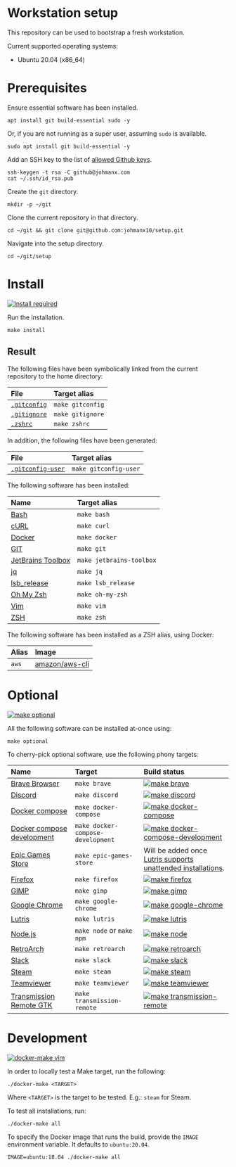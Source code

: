 # Workstation setup

This repository can be used to bootstrap a fresh workstation.

Current supported operating systems:

- Ubuntu 20.04 (x86_64)

# Prerequisites

Ensure essential software has been installed.

```
apt install git build-essential sudo -y
```

Or, if you are not running as a super user, assuming `sudo` is available.

```
sudo apt install git build-essential -y
```

Add an SSH key to the list of
[allowed Github keys](https://github.com/settings/keys).

```
ssh-keygen -t rsa -C github@johmanx.com
cat ~/.ssh/id_rsa.pub
```

Create the `git` directory.

```
mkdir -p ~/git
```

Clone the current repository in that directory.

```
cd ~/git && git clone git@github.com:johmanx10/setup.git
```

Navigate into the setup directory.

```
cd ~/git/setup
```

# Install

[![Install required](https://github.com/johmanx10/setup/workflows/make%20install/badge.svg)](https://github.com/johmanx10/setup/actions?query=workflow%3A%22make+install%22)

Run the installation.

```
make install
```

## Result

The following files have been symbolically linked from the current repository to
the home directory:

| File                                                                             | Target alias     |
|:---------------------------------------------------------------------------------|:-----------------|
| [`.gitconfig`](https://git-scm.com/book/en/v2/Customizing-Git-Git-Configuration) | `make gitconfig` |
| [`.gitignore`](https://git-scm.com/docs/gitignore)                               | `make gitignore` |
| [`.zshrc`](http://zsh.sourceforge.net/Doc/Release/Files.html#Files)              | `make zshrc`     |

In addition, the following files have been generated:

| File                                                                                  | Target alias          |
|:--------------------------------------------------------------------------------------|:----------------------|
| [`.gitconfig-user`](https://git-scm.com/book/en/v2/Customizing-Git-Git-Configuration) | `make gitconfig-user` |

The following software has been installed:

| Name                                                                                          | Target alias             |
|:----------------------------------------------------------------------------------------------|:-------------------------|
| [Bash](https://www.gnu.org/software/bash/)                                                    | `make bash`              |
| [cURL](https://curl.haxx.se/)                                                                 | `make curl`              |
| [Docker](https://www.docker.com/)                                                             | `make docker`            |
| [GIT](https://git-scm.com/)                                                                   | `make git`               |
| [JetBrains Toolbox](https://www.jetbrains.com/toolbox-app/)                                   | `make jetbrains-toolbox` |
| [jq](https://stedolan.github.io/jq/)                                                          | `make jq`                |
| [lsb_release](https://refspecs.linuxfoundation.org/LSB_3.0.0/LSB-PDA/LSB-PDA/lsbrelease.html) | `make lsb_release`       |
| [Oh My Zsh](https://ohmyz.sh/)                                                                | `make oh-my-zsh`         |
| [Vim](https://www.vim.org/)                                                                   | `make vim`               |
| [ZSH](https://www.zsh.org/)                                                                   | `make zsh`               |

The following software has been installed as a ZSH alias, using Docker:

| Alias | Image                                                     |
|:------|:----------------------------------------------------------|
| `aws` | [amazon/aws-cli](https://hub.docker.com/r/amazon/aws-cli) |

# Optional

[![make optional](https://github.com/johmanx10/setup/workflows/make%20optional/badge.svg)](https://github.com/johmanx10/setup/actions?query=workflow%3A%22make+optional%22)

All the following software can be installed at-once using:

```
make optional
```

To cherry-pick optional software, use the following phony targets:

| Name                                                                                      | Target                            | Build status |
|:------------------------------------------------------------------------------------------|:----------------------------------|:-------------|
| [Brave Browser](https://brave.com/)                                                       | `make brave`                      | [![make brave](https://github.com/johmanx10/setup/workflows/make%20brave/badge.svg)](https://github.com/johmanx10/setup/actions?query=workflow%3A%22make+brave%22) |
| [Discord](https://discord.com/)                                                           | `make discord`                    | [![make discord](https://github.com/johmanx10/setup/workflows/make%20discord/badge.svg)](https://github.com/johmanx10/setup/actions?query=workflow%3A%22make+discord%22) |
| [Docker compose](https://docs.docker.com/compose/)                                        | `make docker-compose`             | [![make docker-compose](https://github.com/johmanx10/setup/workflows/make%20docker-compose/badge.svg)](https://github.com/johmanx10/setup/actions?query=workflow%3A%22make+docker-compose%22) |
| [Docker compose development](https://github.com/JeroenBoersma/docker-compose-development) | `make docker-compose-development` | [![make docker-compose-development](https://github.com/johmanx10/setup/workflows/make%20docker-compose-development/badge.svg)](https://github.com/johmanx10/setup/actions?query=workflow%3A%22make+docker-compose-development%22) |
| [Epic Games Store](https://www.epicgames.com/store/en-US/)                                | `make epic-games-store`           | Will be added once [Lutris supports unattended installations](https://github.com/lutris/lutris/pull/3029). |
| [Firefox](https://www.mozilla.org/en-US/firefox/)                                         | `make firefox`                    | [![make firefox](https://github.com/johmanx10/setup/workflows/make%20firefox/badge.svg)](https://github.com/johmanx10/setup/actions?query=workflow%3A%22make+firefox%22) |
| [GIMP](https://www.gimp.org/)                                                             | `make gimp`                       | [![make gimp](https://github.com/johmanx10/setup/workflows/make%20gimp/badge.svg)](https://github.com/johmanx10/setup/actions?query=workflow%3A%22make+gimp%22) |
| [Google Chrome](https://www.google.com/chrome/)                                           | `make google-chrome`              | [![make google-chrome](https://github.com/johmanx10/setup/workflows/make%20google-chrome/badge.svg)](https://github.com/johmanx10/setup/actions?query=workflow%3A%22make+google-chrome%22) |
| [Lutris](https://lutris.net/)                                                             | `make lutris`                     | [![make lutris](https://github.com/johmanx10/setup/workflows/make%20lutris/badge.svg)](https://github.com/johmanx10/setup/actions?query=workflow%3A%22make+lutris%22) |
| [Node.js](https://nodejs.org/)                                                            | `make node` or `make npm`         | [![make node](https://github.com/johmanx10/setup/workflows/make%20node/badge.svg)](https://github.com/johmanx10/setup/actions?query=workflow%3A%22make+node%22) |
| [RetroArch](https://www.retroarch.com/)                                                   | `make retroarch`                  | [![make retroarch](https://github.com/johmanx10/setup/workflows/make%20retroarch/badge.svg)](https://github.com/johmanx10/setup/actions?query=workflow%3A%22make+retroarch%22) |
| [Slack](https://slack.com/)                                                               | `make slack`                      | [![make slack](https://github.com/johmanx10/setup/workflows/make%20slack/badge.svg)](https://github.com/johmanx10/setup/actions?query=workflow%3A%22make+slack%22) |
| [Steam](https://store.steampowered.com/)                                                  | `make steam`                      | [![make steam](https://github.com/johmanx10/setup/workflows/make%20steam/badge.svg)](https://github.com/johmanx10/setup/actions?query=workflow%3A%22make+steam%22) |
| [Teamviewer](https://www.teamviewer.com/)                                                 | `make teamviewer`                 | [![make teamviewer](https://github.com/johmanx10/setup/workflows/make%20teamviewer/badge.svg)](https://github.com/johmanx10/setup/actions?query=workflow%3A%22make+teamviewer%22) |
| [Transmission Remote GTK](https://linux.die.net/man/1/transmission-remote)                | `make transmission-remote`        | [![make transmission-remote](https://github.com/johmanx10/setup/workflows/make%20transmission-remote/badge.svg)](https://github.com/johmanx10/setup/actions?query=workflow%3A%22make+transmission-remote%22) |

# Development

[![docker-make vim](https://github.com/johmanx10/setup/workflows/docker-make%20vim/badge.svg)](https://github.com/johmanx10/setup/actions?query=workflow%3A%22docker-make+vim%22)

In order to locally test a Make target, run the following:

```
./docker-make <TARGET>
```

Where `<TARGET>` is the target to be tested. E.g.: `steam` for Steam.

To test all installations, run:

```
./docker-make all
```

To specify the Docker image that runs the build, provide the `IMAGE` environment
variable. It defaults to `ubuntu:20.04`.

```
IMAGE=ubuntu:18.04 ./docker-make all
```
